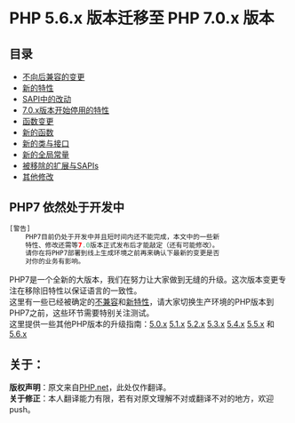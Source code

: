 # PHP 5.6.x 版本迁移至 PHP 7.0.x 版本
## 目录
* [不向后兼容的变更](./Backward-incompatible-changes.md)
* [新的特性](./New-features.md)
* [SAPI中的改动](./Sapi-changes.md)
* [7.0.x版本开始停用的特性](./Deprecated.md)
* [函数变更](./Changed-functions.md)
* [新的函数](./New-functions.md)
* [新的类与接口](./classes.md)
* [新的全局常量](./constants.md)
* [被移除的扩展与SAPIs](./removed-exts-sapis.md)
* [其他修改](./other-changes.md)

## PHP7 依然处于开发中
```PHP
[警告] 
    PHP7目前仍处于开发中并且短时间内还不能完成，本文中的一些新
    特性、修改还需等7.0版本正式发布后才能敲定（还有可能修改）。
    请你在将PHP7部署到线上生成环境之前再来确认下最新的变更是否
    对你的业务有影响。
```
PHP7是一个全新的大版本，我们在努力让大家做到无缝的升级。这次版本变更专注在移除旧特性以保证语言的一致性。<br>
这里有一些已经被确定的[不兼容](./Backward-incompatible-changes.md)和[新特性](./New-features.md)，请大家切换生产环境的PHP版本到PHP7之前，这些环节需要特别关注测试。<br>
这里提供一些其他PHP版本的升级指南：[5.0.x](http://php.net/manual/en/migration5.php) [5.1.x](http://php.net/manual/en/migration51.php) [5.2.x](http://php.net/manual/en/migration52.php) [5.3.x](http://php.net/manual/en/migration53.php) [5.4.x](http://php.net/manual/en/migration54.php) [5.5.x](http://php.net/manual/en/migration55.php) 和 [5.6.x](http://php.net/manual/en/migration56.php)

## 关于：
**版权声明**：原文来自[PHP.net](http://php.net/manual/en/migration70.php)，此处仅作翻译。<br/>
**关于修正**：本人翻译能力有限，若有对原文理解不对或翻译不对的地方，欢迎push。

